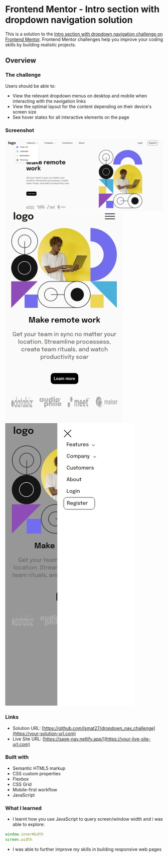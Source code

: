 # Frontend Mentor - Intro section with dropdown navigation solution

This is a solution to the [Intro section with dropdown navigation challenge on Frontend Mentor](https://www.frontendmentor.io/challenges/intro-section-with-dropdown-navigation-ryaPetHE5). Frontend Mentor challenges help you improve your coding skills by building realistic projects. 

## Overview

### The challenge

Users should be able to:

- View the relevant dropdown menus on desktop and mobile when interacting with the navigation links
- View the optimal layout for the content depending on their device's screen size
- See hover states for all interactive elements on the page

### Screenshot

![](./project_images/deskview.jpeg)
![](./project_images/mobile_view1.jpeg)
![](./project_images/mobile_view.jpeg)

### Links

- Solution URL: [https://github.com/Ismat27/dropdown_nav_challenge](https://your-solution-url.com)
- Live Site URL: [https://sage-nav.netlify.app/](https://your-live-site-url.com)

### Built with

- Semantic HTML5 markup
- CSS custom properties
- Flexbox
- CSS Grid
- Mobile-first workflow
- JavaScript

### What I learned
- I learnt how you use JavaScript to query screen/window width and i was able to explore:
```js 
window.innerWidth
screen.width 
```
- I was able to further improve my skills in building responsive web pages


